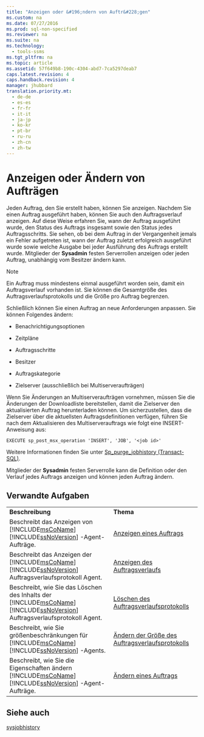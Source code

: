 ```yaml
---
title: "Anzeigen oder &#196;ndern von Auftr&#228;gen"
ms.custom: na
ms.date: 07/27/2016
ms.prod: sql-non-specified
ms.reviewer: na
ms.suite: na
ms.technology: 
  - tools-ssms
ms.tgt_pltfrm: na
ms.topic: article
ms.assetid: 57f649b8-190c-4304-abd7-7ca5297deab7
caps.latest.revision: 4
caps.handback.revision: 4
manager: jhubbard
translation.priority.mt: 
  - de-de
  - es-es
  - fr-fr
  - it-it
  - ja-jp
  - ko-kr
  - pt-br
  - ru-ru
  - zh-cn
  - zh-tw
---
```

# Anzeigen oder &#196;ndern von Auftr&#228;gen
Jeden Auftrag, den Sie erstellt haben, können Sie anzeigen. Nachdem Sie einen Auftrag ausgeführt haben, können Sie auch den Auftragsverlauf anzeigen. Auf diese Weise erfahren Sie, wann der Auftrag ausgeführt wurde, den Status des Auftrags insgesamt sowie den Status jedes Auftragsschritts. Sie sehen, ob bei dem Auftrag in der Vergangenheit jemals ein Fehler aufgetreten ist, wann der Auftrag zuletzt erfolgreich ausgeführt wurde sowie welche Ausgabe bei jeder Ausführung des Auftrags erstellt wurde. Mitglieder der **Sysadmin** festen Serverrollen anzeigen oder jeden Auftrag, unabhängig vom Besitzer ändern kann.  
  
> [!NOTE]  
> Ein Auftrag muss mindestens einmal ausgeführt worden sein, damit ein Auftragsverlauf vorhanden ist. Sie können die Gesamtgröße des Auftragsverlaufsprotokolls und die Größe pro Auftrag begrenzen.  
  
Schließlich können Sie einen Auftrag an neue Anforderungen anpassen. Sie können Folgendes ändern:  
  
-   Benachrichtigungsoptionen  
  
-   Zeitpläne  
  
-   Auftragsschritte  
  
-   Besitzer  
  
-   Auftragskategorie  
  
-   Zielserver (ausschließlich bei Multiserveraufträgen)  
  
Wenn Sie Änderungen an Multiserveraufträgen vornehmen, müssen Sie die Änderungen der Downloadliste bereitstellen, damit die Zielserver den aktualisierten Auftrag herunterladen können. Um sicherzustellen, dass die Zielserver über die aktuellsten Auftragsdefinitionen verfügen, führen Sie nach dem Aktualisieren des Multiserverauftrags wie folgt eine INSERT-Anweisung aus:  
  
```  
EXECUTE sp_post_msx_operation 'INSERT', 'JOB', '<job id>'  
```  
  
Weitere Informationen finden Sie unter [Sp_purge_jobhistory (Transact-SQL)](assetId:///237f9bad-636d-4262-9bfb-66c034a43e88).  
  
Mitglieder der **Sysadmin** festen Serverrolle kann die Definition oder den Verlauf jedes Auftrags anzeigen und können jeden Auftrag ändern.  
  
## Verwandte Aufgaben  
  
|||  
|-|-|  
|**Beschreibung**|**Thema**|  
|Beschreibt das Anzeigen von [!INCLUDE[msCoName](../content/includes/msCoName_md.md)][!INCLUDE[ssNoVersion](../content/includes/ssNoVersion_md.md)] -Agent-Aufträge.|[Anzeigen eines Auftrags](../content/View-a-Job.md)|  
|Beschreibt das Anzeigen der [!INCLUDE[msCoName](../content/includes/msCoName_md.md)][!INCLUDE[ssNoVersion](../content/includes/ssNoVersion_md.md)] Auftragsverlaufsprotokoll Agent.|[Anzeigen des Auftragsverlaufs](../content/View-the-Job-History.md)|  
|Beschreibt, wie Sie das Löschen des Inhalts der [!INCLUDE[msCoName](../content/includes/msCoName_md.md)][!INCLUDE[ssNoVersion](../content/includes/ssNoVersion_md.md)] Auftragsverlaufsprotokoll Agent.|[Löschen des Auftragsverlaufsprotokolls](../content/Clear-the-Job-History-Log.md)|  
|Beschreibt, wie Sie größenbeschränkungen für [!INCLUDE[msCoName](../content/includes/msCoName_md.md)][!INCLUDE[ssNoVersion](../content/includes/ssNoVersion_md.md)] -Agents.|[Ändern der Größe des Auftragsverlaufsprotokolls](../content/Resize-the-Job-History-Log.md)|  
|Beschreibt, wie Sie die Eigenschaften ändern [!INCLUDE[msCoName](../content/includes/msCoName_md.md)][!INCLUDE[ssNoVersion](../content/includes/ssNoVersion_md.md)] -Agent-Aufträge.|[Ändern eines Auftrags](../content/Modify-a-Job.md)|  
  
## Siehe auch  
[sysjobhistory](assetId:///1b1fcdbb-2af2-45e6-bf3f-e8279432ce13)  
  
